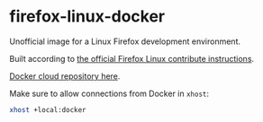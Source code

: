 # firefox-linux-docker
Unofficial image for a Linux Firefox development environment.

Built according to [the official Firefox Linux contribute instructions](https://developer.mozilla.org/en-US/docs/Mozilla/Developer_guide/Build_Instructions/Simple_Firefox_build/Linux_and_MacOS_build_preparation).

[Docker cloud repository here](https://cloud.docker.com/swarm/benjspriggs/repository/docker/benjspriggs/firefox-linux-docker/general).

Make sure to allow connections from Docker in `xhost`:
```bash
xhost +local:docker
```
